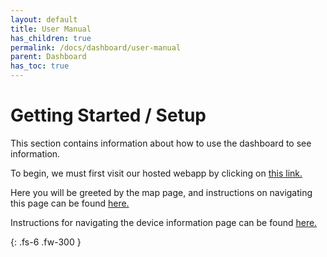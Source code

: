```yaml
---  
layout: default  
title: User Manual  
has_children: true  
permalink: /docs/dashboard/user-manual  
parent: Dashboard  
has_toc: true
---  
```


# Getting Started / Setup 

This section contains information about how to use the dashboard to see information.

To begin, we must first visit our hosted webapp by clicking on [this link.](https://bcitema-f85bf.web.app/)

Here you will be greeted by the map page, and instructions on navigating this page can be found [here.](https://bcit-reseach-long-term-issp.github.io/docs/dashboard/user-manual/map)

Instructions for navigating the device information page can be found [here.](https://bcit-reseach-long-term-issp.github.io/docs/dashboard/user-manual/info)

{: .fs-6 .fw-300 }
